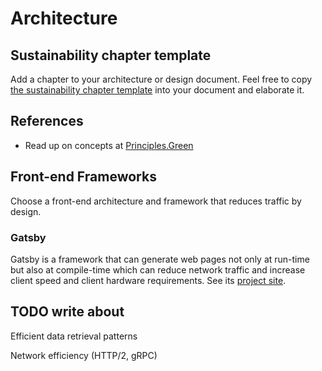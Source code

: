 # Architecture

## Sustainability chapter template

Add a chapter to your architecture or design document. Feel free to copy [the  sustainability chapter template](softwareArchitectureSustainabilityChapter.md) into your document and elaborate it.

## References

* Read up on concepts at [Principles.Green](https://principles.green/)

## Front-end Frameworks

Choose a front-end architecture and framework that reduces traffic by design.

### Gatsby

Gatsby is a framework that can generate web pages not only at run-time but also at compile-time which can reduce network traffic and increase client speed and client hardware requirements. See its [project site](https://www.gatsbyjs.com/).

## TODO write about

Efficient data retrieval patterns

Network efficiency (HTTP/2, gRPC)
